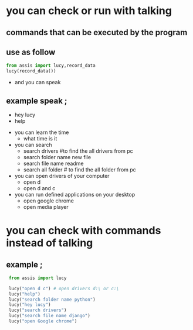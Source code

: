 # you can check or run with talking

 commands that can be executed by the program
 ---------

  use as follow
  -----

  ```python
  from assis import lucy,record_data
  lucy(record_data())
  ```
 - and you can speak

  example speak ;
  ------
  - hey lucy
  - help
  + you can learn the time
    - what time is it
  + you can search
    - search drivers #to find the all drivers from pc
    - search folder name new file
    - search file name readme
    - search all folder # to find the all folder from pc
  + you can open drivers of your computer
    - open d
    - open d and c
  + you can run defined applications on your desktop
    - open google chrome
    - open media player


# you can check with commands instead of talking

example ;
 ------
```python
 from assis import lucy

 lucy("open d c") # open drivers d:\ or c:\
 lucy("help")
 lucy("search folder name python")
 lucy("hey lucy")
 lucy("search drivers")
 lucy("search file name django")
 lucy("open Google chrome")
 ```
